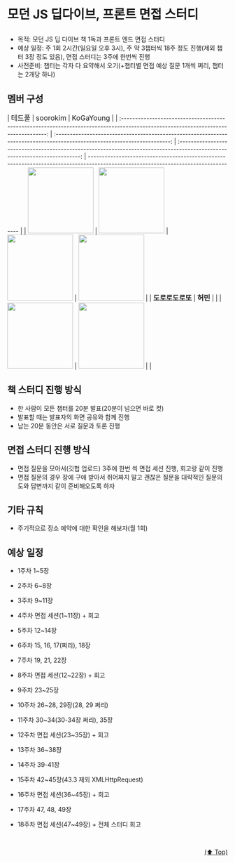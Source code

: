 # <p id="top">모던 JS 딥다이브, 프론트 면접 스터디</p>

- 목적: 모던 JS 딥 다이브 책 1독과 프론트 엔드 면접 스터디
- 예상 일정: 주 1회 2시간(일요일 오후 3시), 주 약 3챕터씩 18주 정도 진행(제외 챕터 3장 정도 있음), 면접 스터디는 3주에 한번씩 진행
- 사전준비: 챕터는 각자 다 요약해서 오기(+챕터별 면접 예상 질문 1개씩 쩌리, 챕터는 2개당 하나)

## <a id="멤버-구성">멤버 구성</a>

|                                             <span style="font-size:16px">테드풀</span>                                              |                                       <span style="font-size:16px">soorokim</span>                                        |                                        <span style="font-size:16px">KoGaYoung</span>                                        |
| :---------------------------------------------------------------------------------------------------------------------------------: | :-----------------------------------------------------------------------------------------------------------------------: | :-------------------------------------------------------------------------------------------------------------------------: | ----------------------------------------------------------------------------------------------------------------------------------- |
|     <a href="https://github.com/devtedlee"><img src="https://avatars.githubusercontent.com/devtedlee" height=150 width=150></a>     | <a href="https://github.com/soorokim"><img src="https://avatars.githubusercontent.com/soorokim" height=150 width=150></a> | <a href="https://github.com/KoGaYoung"><img src="https://avatars.githubusercontent.com/KoGaYoung" height=150 width=150></a> | <a href="https://github.com/dororodoroddo"><img src="https://avatars.githubusercontent.com/dororodoroddo" height=150 width=150></a> |
|                                        <span style="font-size:16px">**도로로도로또**</span>                                         |                                       <span style="font-size:16px">**허민**</span>                                        |                                                                                                                             |
| <a href="https://github.com/dororodoroddo"><img src="https://avatars.githubusercontent.com/dororodoroddo" height=150 width=150></a> | <a href="https://github.com/hhhminme"><img src="https://avatars.githubusercontent.com/hhhminme" height=150 width=150></a> |                                                                                                                             |

## 책 스터디 진행 방식

- 한 사람이 모든 챕터를 20분 발표(20분이 넘으면 바로 컷)
- 발표할 때는 발표자의 화면 공유와 함께 진행
- 남는 20분 동안은 서로 질문과 토론 진행

## 면접 스터디 진행 방식

- 면접 질문을 모아서(깃헙 업로드) 3주에 한번 씩 면접 세션 진행, 회고랑 같이 진행
- 면접 질문의 경우 장에 구애 받아서 쥐어짜지 말고 괜찮은 질문을 대략적인 질문의도와 답변까지 같이 준비해오도록 하자

## 기타 규칙

- 주기적으로 장소 예약에 대한 확인을 해보자(월 1회)

## 예상 일정

- 1주차 1~5장
- 2주차 6~8장
- 3주차 9~11장
- 4주차 면접 세션(1~11장) + 회고

- 5주차 12~14장
- 6주차 15, 16, 17(쩌리), 18장
- 7주차 19, 21, 22장
- 8주차 면접 세션(12~22장) + 회고

- 9주차 23~25장
- 10주차 26~28, 29장(28, 29 쩌리)
- 11주차 30~34(30-34장 쩌리), 35장
- 12주차 면접 세션(23~35장) + 회고

- 13주차 36~38장
- 14주차 39-41장
- 15주차 42~45장(43.3 제외 XMLHttpRequest)
- 16주차 면접 세션(36~45장) + 회고

- 17주차 47, 48, 49장
- 18주차 면접 세션(47~49장) + 전체 스터디 회고

<br/>
 <p align="right"><a href="#top">(⬆️ Top)</a></p>
